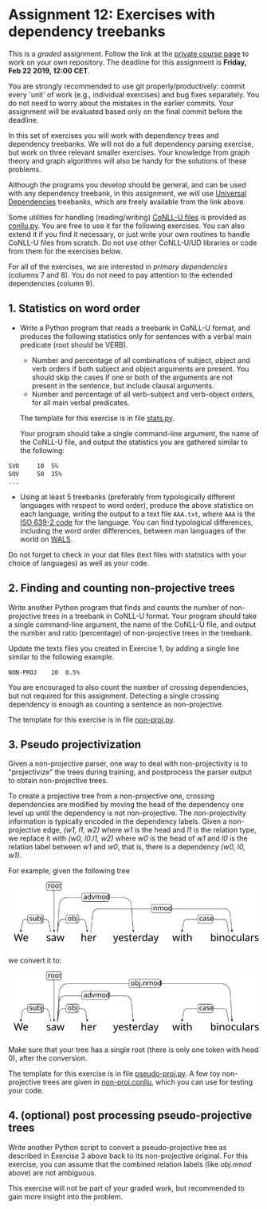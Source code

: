 # Assignment 12: Exercises with dependency treebanks

This is a *graded* assignment.
Follow the link at the 
[private course page](https://github.com/dsacl3-2018/dsacl3) to
work on your own repository.
The deadline for this assignment is **Friday, Feb 22 2019, 12:00 CET**.

You are strongly recommended to use git
properly/productively: commit every 'unit' of work
(e.g., individual exercises) and bug fixes separately.
You do not need to worry about the mistakes in the earlier commits.
Your assignment will be evaluated based only on
the final commit before the deadline.

In this set of exercises you will work with dependency trees and
dependency treebanks. We will not do a full dependency parsing
exercise, but work on three relevant smaller exercises. 
Your knowledge from graph theory and graph algorithms will also be
handy for the solutions of these problems.

Although the programs you develop should be general,
and can be used with any dependency treebank,
in this assignment, we will use 
[Universal Dependencies](https://universaldependencies.org/)
treebanks, which are freely available from the link above.

Some utilities for handling (reading/writing)
[CoNLL-U files](https://universaldependencies.org/format.html)
is provided as [conllu.py](conllu.py). You are free to use it for the
following exercises. You can also extend it if you find it
necessary, or just write your own routines to handle CoNLL-U files
from scratch.
Do not use other CoNLL-U/UD libraries
or code from them for the exercises below.

For all of the exercises, we are interested in _primary
dependencies_ (columns 7 and 8). You do not need to pay attention to
the extended dependencies (column 9).

## 1. Statistics on word order

- Write a Python program that reads a treebank in CoNLL-U format,
    and produces the following statistics only for sentences with
    a verbal main predicate (root should be VERB).

    - Number and percentage of all combinations of subject, object and verb 
        orders if both subject and object arguments are present.
        You should skip the cases if one or both of the arguments
        are not present in the sentence, but include clausal arguments.
    - Number and percentage of all verb-subject and verb-object orders,
        for all main verbal predicates.

    The template for this exercise is in file [stats.py](stats.py).

    Your program should take a single command-line argument,
    the name of the CoNLL-U file, and output the statistics you are
    gathered similar to the following:

```
SVO     10  5%
SOV     50  25%
...

```


- Using at least 5 treebanks 
    (preferably from typologically different languages
    with respect to word order),
    produce the above statistics on each language, writing the
    output to a text file `AAA.txt`, where `AAA` is the 
    [ISO 639-2 code](https://en.wikipedia.org/wiki/List_of_ISO_639-2_codes)
    for the language.  You can find typological differences, including
    the word order differences, between man languages of the world
    on [WALS](https://wals.info/).

Do not forget to check in your dat files (text files with statistics
with your choice of languages) as well as your code.

## 2. Finding and counting non-projective trees

Write another Python program that finds and counts the number of
non-projective trees in a treebank in CoNLL-U format. 
Your program should take a single command-line argument,
the name of the CoNLL-U file, and output the number and ratio
(percentage) of non-projective trees in the treebank.

Update the texts files you created in Exercise 1,
by adding a single line similar to the following example. 

```
NON-PROJ    20  0.5%
```

You are encouraged to also count the number of crossing dependencies,
but not required for this assignment. Detecting a single crossing
dependency is enough as counting a sentence as non-projective.

The template for this exercise is in file [non-proj.py](non-proj.py).

## 3. Pseudo projectivization

Given a non-projective parser, one way to deal with non-projectivity
is to "projectivize" the trees during training, and postprocess the
parser output to obtain non-projective trees. 

To create a projective tree from a non-projective one, crossing
dependencies are modified by moving the head of the dependency one
level up until the dependency is not non-projective. The
non-projectivity information is typically encoded in the dependency
labels. Given a non-projective edge, _(w1, l1, w2)_
where _w1_ is the head and _l1_ is the relation type, we replace
it with _(w0, l0.l1, w2)_ where _w0_ is the head of _w1_ and _l0_ is
the relation label between _w1_ and _w0_, that is, there is a
dependency  _(w0, l0, w1)_.

For example, given the following tree

![Leftt headed](non-proj.svg)

we convert it to:

![Right headed](pseudo-proj.svg)

Make sure that your tree has a single root (there is only one token
with head 0), after the conversion.

The template for this exercise is in file [pseudo-proj.py](pseudo-proj.py).
A few toy non-projective trees are given in [non-proj.conllu](non-proj.conllu),
which you can use for testing your code.

## 4. (optional) post processing pseudo-projective trees

Write another Python script to convert a pseudo-projective tree as
described in Exercise 3 above back to its non-projective original.
For this exercise, you can assume that the combined relation labels
(like _obj.nmod_ above) are not ambiguous.

This exercise will not be part of your graded work, but recommended
to gain more insight into the problem.
